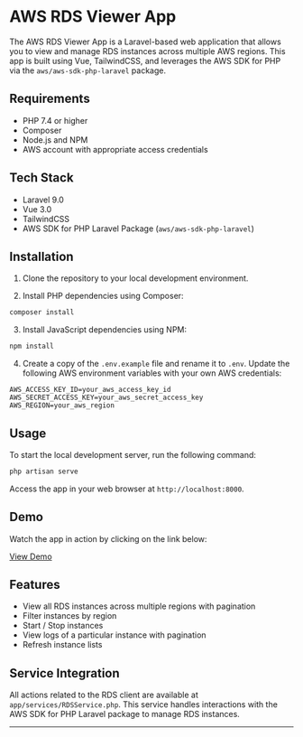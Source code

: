 # AWS RDS Viewer App

The AWS RDS Viewer App is a Laravel-based web application that allows you to view and manage RDS instances across multiple AWS regions. This app is built using Vue, TailwindCSS, and leverages the AWS SDK for PHP via the `aws/aws-sdk-php-laravel` package.

## Requirements

- PHP 7.4 or higher
- Composer
- Node.js and NPM
- AWS account with appropriate access credentials

## Tech Stack

- Laravel 9.0
- Vue 3.0
- TailwindCSS
- AWS SDK for PHP Laravel Package (`aws/aws-sdk-php-laravel`)

## Installation

1. Clone the repository to your local development environment.

2. Install PHP dependencies using Composer:

```bash
composer install
```

3. Install JavaScript dependencies using NPM:

```bash
npm install
```

4. Create a copy of the `.env.example` file and rename it to `.env`. Update the following AWS environment variables with your own AWS credentials:

```dotenv
AWS_ACCESS_KEY_ID=your_aws_access_key_id
AWS_SECRET_ACCESS_KEY=your_aws_secret_access_key
AWS_REGION=your_aws_region
```

## Usage

To start the local development server, run the following command:

```bash
php artisan serve
```

Access the app in your web browser at `http://localhost:8000`.

## Demo

Watch the app in action by clicking on the link below:

[View Demo](https://drive.google.com/file/d/1Wj6r7NoGhk-fojVgnQKZ0uyP_PxWVdct/view?usp=sharing)

## Features

- View all RDS instances across multiple regions with pagination
- Filter instances by region
- Start / Stop instances
- View logs of a particular instance with pagination
- Refresh instance lists

## Service Integration

All actions related to the RDS client are available at `app/services/RDSService.php`. This service handles interactions with the AWS SDK for PHP Laravel package to manage RDS instances.

---
